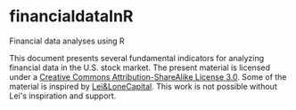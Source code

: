 # financialdataInR
Financial data analyses using R 

This document presents several fundamental indicators for analyzing financial data in the U.S. stock market. The present material is licensed under a [Creative Commons Attribution-ShareAlike License 3.0](https://creativecommons.org/licenses/by-sa/3.0/). Some of the material is inspired by [Lei&LoneCapital](https://lonecapital.com/). This work is not possible without Lei's inspiration and support. 
